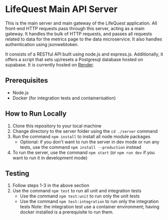 # LifeQuest Main API Server

This is the main server and main gateway of the LifeQuest application. All front-end HTTP requests pass through this server, acting as a main gateway. It handles the bulk of HTTP requests, and passes all requests related to data for the metrics page to the data microservice. It also handles authentication using jsonwebtoken. 

It consists of a RESTful API built using node.js and express.js. Additionally, it offers a script that sets up/resets a Postgresql database hosted on supabase. It is currently hosted on [Render](https://lifequest-api.onrender.com).

## Prerequisites
- Node.js
- Docker (for integration tests and containerisation)

## How to Run Locally
1. Clone this repository to your local machine
2. Change directory to the server folder using the `cd ./server` command
3. Run the command `npm install` to install all node module packages
    - Optional: if you don't want to run the server in dev mode or run any tests, use the command `npm install --production` instead
4. To run the server, use the command `npm start` (or `npm run dev` if you want to run it in development mode)

## Testing
1. Follow steps 1-3 in the above section
2. Use the command `npm test` to run all unit and integration tests
    - Use the command `npm test:unit` to run only the unit tests
    - Use the command `npm test:integration` to run only the integration tests
Note: the integration test use a container environment; having docker installed is a prerequisite to run them.